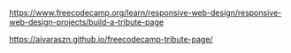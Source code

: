 https://www.freecodecamp.org/learn/responsive-web-design/responsive-web-design-projects/build-a-tribute-page

https://aivaraszn.github.io/freecodecamp-tribute-page/
